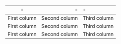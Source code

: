 | - | - | - |
| :---: | ---: | :--- |
| First column | Second column | Third column |
| First column | Second column | Third column |
| First column | Second column | Third column |
